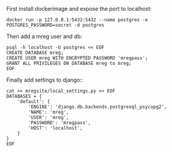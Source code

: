 First install dockerimage and expose the port to localhost:
```
docker run -p 127.0.0.1:5432:5432 --name postgres -e POSTGRES_PASSWORD=secret -d postgres
```

Then add a mreg user and db:
```
psql -h localhost -U postgres << EOF
CREATE DATABASE mreg;
CREATE USER mreg WITH ENCRYPTED PASSWORD 'mregpass';
GRANT ALL PRIVILEGES ON DATABASE mreg to mreg;
EOF
```

Finally add settings to django::
```
cat >> mregsite/local_settings.py << EOF
DATABASES = {
    'default': {
        'ENGINE': 'django.db.backends.postgresql_psycopg2',
        'NAME': 'mreg',
        'USER': 'mreg',
        'PASSWORD': 'mregpass',
        'HOST': 'localhost',
    }
}
EOF
```
